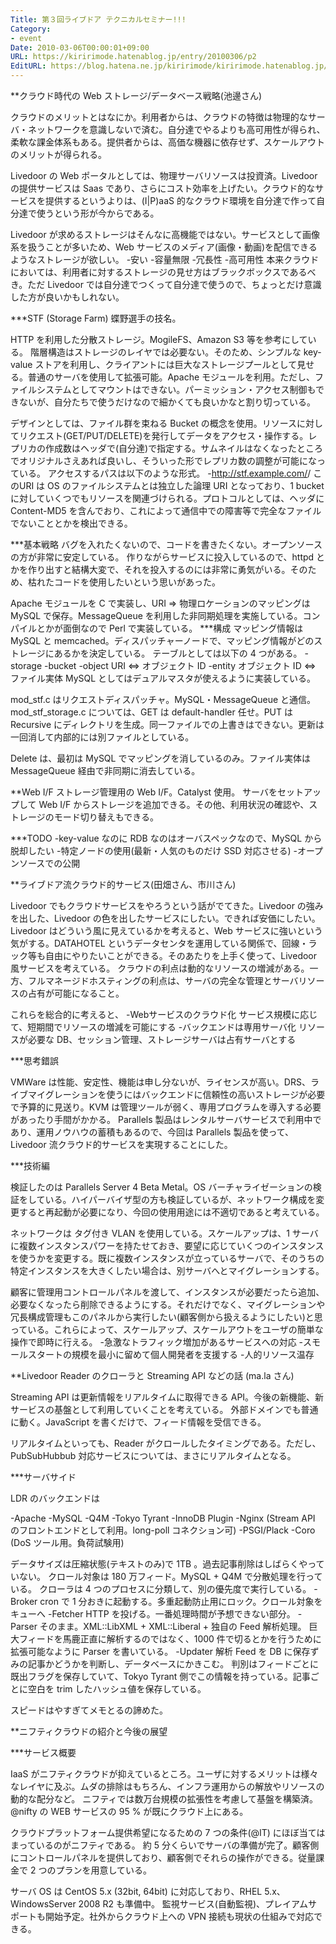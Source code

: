 ```yaml
---
Title: 第３回ライブドア テクニカルセミナー!!!
Category:
- event
Date: 2010-03-06T00:00:01+09:00
URL: https://kiririmode.hatenablog.jp/entry/20100306/p2
EditURL: https://blog.hatena.ne.jp/kiririmode/kiririmode.hatenablog.jp/atom/entry/8454420450078212094
---
```


**クラウド時代の Web ストレージ/データベース戦略(池邊さん)

クラウドのメリットとはなにか。利用者からは、クラウドの特徴は物理的なサーバ・ネットワークを意識しないで済む。自分達でやるよりも高可用性が得られ、柔軟な課金体系もある。提供者からは、高価な機器に依存せず、スケールアウトのメリットが得られる。

Livedoor の Web ポータルとしては、物理サーバリソースは投資済。Livedoor の提供サービスは Saas であり、さらにコスト効率を上げたい。クラウド的なサービスを提供するというよりは、(I|P)aaS 的なクラウド環境を自分達で作って自分達で使うという形が今からである。

Livedoor が求めるストレージはそんなに高機能ではない。サービスとして画像系を扱うことが多いため、Web サービスのメディア(画像・動画)を配信できるようなストレージが欲しい。
-安い
-容量無限
-冗長性
-高可用性
本来クラウドにおいては、利用者に対するストレージの見せ方はブラックボックスであるべき。ただ Livedoor では自分達でつくって自分達で使うので、ちょっとだけ意識した方が良いかもしれない。

***STF (Storage Farm)
蝶野選手の技名。

HTTP を利用した分散ストレージ。MogileFS、Amazon S3 等を参考にしている。
階層構造はストレージのレイヤでは必要ない。そのため、シンプルな key-value ストアを利用し、クライアントには巨大なストレージプールとして見せる。普通のサーバを使用して拡張可能。Apache モジュールを利用。ただし、ファイルシステムとしてマウントはできない。パーミッション・アクセス制御もできないが、自分たちで使うだけなので細かくても良いかなと割り切っている。

デザインとしては、ファイル群を束ねる Bucket の概念を使用。リソースに対してリクエスト(GET/PUT/DELETE)を発行してデータをアクセス・操作する。レプリカの作成数はヘッダで(自分達)で指定する。サムネイルはなくなったところでオリジナルさえあれば良いし、そういった形でレプリカ数の調整が可能になっている。
アクセスするパスは以下のような形式。
-http://stf.example.com/<bucket>/<key>
このURI は OS のファイルシステムとは独立した論理 URI となっており、1 bucket に対していくつでもリソースを関連づけられる。プロトコルとしては、ヘッダに Content-MD5 を含んでおり、これによって通信中での障害等で完全なファイルでないこととかを検出できる。

***基本戦略
バグを入れたくないので、コードを書きたくない。オープンソースの方が非常に安定している。
作りながらサービスに投入しているので、httpd とかを作り出すと結構大変で、それを投入するのには非常に勇気がいる。そのため、枯れたコードを使用したいという思いがあった。

Apache モジュールを C で実装し、URI => 物理ロケーションのマッピングは MySQL で保存。MessageQueue を利用した非同期処理を実施している。コンパイルとかが面倒なので Perl で実装している。
***構成
マッピング情報は MySQL と memcached。ディスパッチャーノードで、マッピング情報がどのストレージにあるかを決定している。
テーブルとしては以下の 4 つがある。
-storage
-bucket
-object URI <=> オブジェクト ID
-entity オブジェクト ID <=> ファイル実体
MySQL としてはデュアルマスタが使えるように実装している。

mod_stf.c はリクエストディスパッチャ。MySQL・MessageQueue と通信。
mod_stf_storage.c については、GET は default-handler 任せ。PUT は Recursive にディレクトリを生成。同一ファイルでの上書きはできない。更新は一回消して内部的には別ファイルとしている。

Delete は、最初は MySQL でマッピングを消しているのみ。ファイル実体は MessageQueue 経由で非同期に消去している。

**Web I/F
ストレージ管理用の Web I/F。Catalyst 使用。
サーバをセットアップして Web I/F からストレージを追加できる。その他、利用状況の確認や、ストレージのモード切り替えもできる。

***TODO
-key-value なのに RDB なのはオーバスペックなので、MySQL から脱却したい
-特定ノードの使用(最新・人気のものだけ SSD 対応させる)
-オープンソースでの公開

**ライブドア流クラウド的サービス(田畑さん、市川さん)

Livedoor でもクラウドサービスをやろうという話がでてきた。Livedoor の強みを出した、Livedoor の色を出したサービスにしたい。できれば安価にしたい。
Livedoor はどういう風に見えているかを考えると、Web サービスに強いという気がする。DATAHOTEL というデータセンタを運用している関係で、回線・ラック等も自由にやりたいことができる。そのあたりを上手く使って、Livedoor 風サービスを考えている。
クラウドの利点は動的なリソースの増減がある。一方、フルマネージドホスティングの利点は、サーバの完全な管理とサーバリソースの占有が可能になること。

これらを総合的に考えると、
-Webサービスのクラウド化
サービス規模に応じて、短期間でリソースの増減を可能にする
-バックエンドは専用サーバ化
リソースが必要な DB、セッション管理、ストレージサーバは占有サーバとする

***思考錯誤

VMWare は性能、安定性、機能は申し分ないが、ライセンスが高い。DRS、ライブマイグレーションを使うにはバックエンドに信頼性の高いストレージが必要で予算的に見送り。KVM は管理ツールが弱く、専用プログラムを導入する必要があったり手間がかかる。
Parallels 製品はレンタルサーバサービスで利用中であり、運用ノウハウの蓄積もあるので、今回は Parallels 製品を使って、Livedoor 流クラウド的サービスを実現することにした。

***技術編

検証したのは Parallels Server 4 Beta Metal。OS バーチャライゼーションの検証をしている。ハイパーバイザ型の方も検証しているが、ネットワーク構成を変更すると再起動が必要になり、今回の使用用途には不適切であると考えている。

ネットワークは タグ付き VLAN を使用している。スケールアップは、1 サーバに複数インスタンスパワーを持たせておき、要望に応じていくつのインスタンスを使うかを変更する。既に複数インスタンスが立っているサーバで、そのうちの特定インスタンスを大きくしたい場合は、別サーバへとマイグレーションする。

顧客に管理用コントロールパネルを渡して、インスタンスが必要だったら追加、必要なくなったら削除できるようにする。それだけでなく、マイグレーションや冗長構成管理もこのパネルから実行したい(顧客側から扱えるようにしたい)と思っている。これらによって、スケールアップ、スケールアウトをユーザの簡単な操作で即時に行える。
-急激なトラフィック増加があるサービスへの対応
-スモールスタートの規模を最小に留めて個人開発者を支援する
-人的リソース温存

**Livedoor Reader のクローラと Streaming API などの話 (ma.la さん)

Streaming API は更新情報をリアルタイムに取得できる API。今後の新機能、新サービスの基盤として利用していくことを考えている。
外部ドメインでも普通に動く。JavaScript を書くだけで、フィード情報を受信できる。

リアルタイムといっても、Reader がクロールしたタイミングである。ただし、PubSubHubbub 対応サービスについては、まさにリアルタイムとなる。

***サーバサイド

LDR のバックエンドは

-Apache
-MySQL
-Q4M
-Tokyo Tyrant
-InnoDB Plugin
-Nginx (Stream API のフロントエンドとして利用。long-poll コネクション可)
-PSGI/Plack
-Coro (DoS ツール用。負荷試験用)

データサイズは圧縮状態(テキストのみ)で 1TB 。過去記事削除はしばらくやっていない。
クロール対象は 180 万フィード。MySQL + Q4M で分散処理を行っている。
クローラは 4 つのプロセスに分類して、別の優先度で実行している。
-Broker
cron で 1 分おきに起動する。多重起動防止用にロック。クロール対象をキューへ
-Fetcher
HTTP を投げる。一番処理時間が予想できない部分。
-Parser
そのまま。XML::LibXML + XML::Liberal + 独自の Feed 解析処理。
巨大フィードを馬鹿正直に解析するのではなく、1000 件で切るとかを行うために拡張可能なように Parser を書いている。
-Updater
解析 Feed を DB に保存ずみの記事かどうかを判断し、データベースにかきこむ。
判別はフィードごとに既出フラグを保存していて、Tokyo Tyrant 側でこの情報を持っている。記事ごとに空白を trim したハッシュ値を保存している。

スピードはやすぎてメモとるの諦めた。

**ニフティクラウドの紹介と今後の展望

***サービス概要

IaaS がニフティクラウドが抑えているところ。ユーザに対するメリットは様々なレイヤに及ぶ。ムダの排除はもちろん、インフラ運用からの解放やリソースの動的な配分など。
ニフティでは数万台規模の拡張性を考慮して基盤を構築済。@nifty の WEB サービスの 95 % が既にクラウド上にある。

クラウドプラットフォーム提供希望になるための 7 つの条件(@IT) にほぼ当てはまっているのがニフティである。
約 5 分くらいでサーバの準備が完了。顧客側にコントロールパネルを提供しており、顧客側でそれらの操作ができる。従量課金で 2 つのプランを用意している。

サーバ OS は CentOS 5.x (32bit, 64bit) に対応しており、RHEL 5.x、WindowsServer 2008 R2 も準備中。
監視サービス(自動監視)、プレイアムサポートも開始予定。社外からクラウド上への VPN 接続も現状の仕組みで対応できる。
